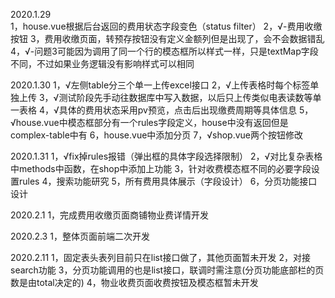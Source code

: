 2020.1.29   
1，house.vue根据后台返回的费用状态字段变色（status filter）
2，√-费用收缴按钮
3，费用收缴页面，转预存按钮没有定义金额列但是出现了，会不会数据错乱
4，√-问题3可能因为调用了同一个行的模态框所以样式一样，只是textMap字段不同，不过如果业务逻辑没有影响样式可以相同

2020.1.30
1，√左侧table分三个单一上传excel接口
2，√上传表格时每个标签单独上传
3，√测试阶段先手动往数据库中写入数据，以后只上传类似电表读数等单一表格
4，√具体的费用状态采用pv预览，点击后出现缴费周期等具体信息
5，√house.vue中模态框部分有一个rules字段定义，house中没有返回但是complex-table中有
6，house.vue中添加分页
7，√shop.vue两个按钮修改

2020.1.31
1，√fix掉rules报错（弹出框的具体字段选择限制）
2，√对比复杂表格中methods中函数，在shop中添加上功能
3，针对收费模态框不同的必要字段设置rules
4，搜索功能研究
5，所有费用具体展示（字段设计）
6，分页功能接口设计

2020.2.1
1，完成费用收缴页面商铺物业费详情开发

2020.2.3
1，整体页面前端二次开发

2020.2.11
1，固定表头表列目前只在list接口做了，其他页面暂未开发
2，对接search功能
3，分页功能调用的也是list接口，联调时需注意(分页功能底部栏的页数是由total决定的)
4，物业收费页面收费按钮及模态框暂未开发